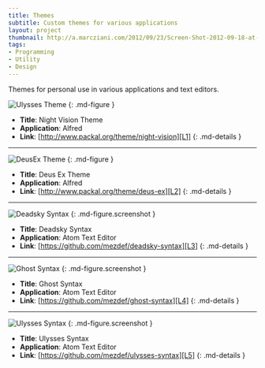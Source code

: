 ```yaml
---
title: Themes
subtitle: Custom themes for various applications
layout: project
thumbnail: http://a.marcziani.com/2012/09/23/Screen-Shot-2012-09-18-at-9.11.16-AM.png
tags:
- Programming
- Utility
- Design
---
```


Themes for personal use in various applications and text editors.

![Ulysses Theme][I1]
{: .md-figure }

* __Title__: Night Vision Theme
* __Application__: Alfred
* __Link__: [http://www.packal.org/theme/night-vision][L1]
{: .md-details }

---

![DeusEx Theme][I2]
{: .md-figure }

* __Title__: Deus Ex Theme
* __Application__: Alfred
* __Link__: [http://www.packal.org/theme/deus-ex][L2]
{: .md-details }

---

![Deadsky Syntax][I3]
{: .md-figure.screenshot }

* __Title__: Deadsky Syntax
* __Application__: Atom Text Editor
* __Link__: [https://github.com/mezdef/deadsky-syntax][L3]
{: .md-details }

---

![Ghost Syntax][I4]
{: .md-figure.screenshot }

* __Title__: Ghost Syntax
* __Application__: Atom Text Editor
* __Link__: [https://github.com/mezdef/ghost-syntax][L4]
{: .md-details }

---

![Ulysses Syntax][I5]
{: .md-figure.screenshot }

* __Title__: Ulysses Syntax
* __Application__: Atom Text Editor
* __Link__: [https://github.com/mezdef/ulysses-syntax][L5]
{: .md-details }


[I1]: http://a.marcziani.com/projects/themes-ulysses.png
[I2]: http://a.marcziani.com/projects/themes-deusex.png
[I3]: http://a.marcziani.com/projects/themes-syntax-deadsky.png
[I4]: http://a.marcziani.com/projects/themes-syntax-ghost.png
[I5]: http://a.marcziani.com/projects/themes-syntax-ulysses.png

[L1]: http://www.packal.org/theme/night-vision
[L2]: http://www.packal.org/theme/deus-ex
[L3]: https://github.com/mezdef/deadsky-syntax
[L4]: https://github.com/mezdef/ghost-syntax
[L5]: https://github.com/mezdef/ulysses-syntax
